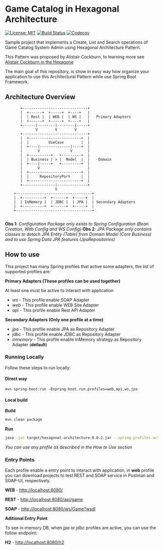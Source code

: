 # Game Catalog in Hexagonal Architecture
[![License: MIT](https://img.shields.io/badge/License-MIT-yellow.svg)](https://opensource.org/licenses/MIT)
[![Build Status](https://travis-ci.org/cjcalmeida/hexagonal-architecture.svg?branch=master)](https://travis-ci.org/cjcalmeida/hexagonal-architecture)
[![Codecov](https://codecov.io/gh/cjcalmeida/hexagonal-architecture/branch/master/graph/badge.svg)](https://codecov.io/gh/cjcalmeida/hexagonal-architecture)

Sample project that implements a Create, List and Search operations of 
Game Catalog System Admin using Hexagonal Architecture Pattern.

This Pattern was proposed by Alistair Cockburn, to learning more
see [Alistair Cockburn in the Hexagone](https://www.youtube.com/watch?v=th4AgBcrEHA)

The main goal of this repository, is show in easy way how organize your 
application to use this Architectural Pattern while use Spring Boot 
Framework. 

## Architecture Overview

````
       +------------------------------+
       |  +------+  +-----+  +----+   |
       |  | Rest |  | WEB |  | WS |   |   Primary Adapters
       |  +------+  +-----+  +----+   |
       +------|--------|--------|-----+
              V        V        V
       +------------------------------+
       |  +------------------------+  |
       |  |         UseCase        |  |
       |  +----|--------------|----+  |
       |       V              V       |
       |  +----------+   +---------+  |
       |  | Business | > |  Model  |  |    Domain
       |  +----|-----+   +---------+  |
       |       V                      |
       |  +------------------------+  |
       |  |     RepositoryPort     |  |
       |  +------------------------+  |
       +---------------|--------------+
                       V              
    +-----------------------------------+
    |  +----------+  +------+  +-----+  | 
    |  | InMemory |  | JDBC |  | JPA |  | Secondary Adapters
    |  +----------+  +------+  +-----+  |
    +-----------------------------------+
     
````

**Obs 1**: *Configuration Package only exists to Spring Configuration (Bean Creation, Web Config and WS Config)*
**Obs 2**: *JPA Package only contains classes to detach JPA Entity (Table) from Domain Model (Core Business)
 and to use Spring Data JPA features (JpaRepositories)* 

## How to use 
This project has many Spring profiles that active some adapters, 
the list of supported profiles are:

**Primary Adapters (These profiles can be used together)**

At least one must be active to interact with application

- *ws* - This profile enable SOAP Adapter
- *web* - This profile enable WEB Site Adapter
- *api* - This profile enable Rest API Adapter

**Secondary Adapters (Only one profile at a time)**
  
- *jpa* - This profile enable JPA as Repository Adapter
- *jdbc* - This profile enable JDBC as Repository Adapter
- *inmemory* - This profile enable InMemory strategy as Repository Adapter 
(**default**)
 
### Running Locally

Follow these steps to run locally:

#### Direct way
````
mvn spring-boot:run -Dspring-boot.run.profiles=web,api,ws,jpa
````
#### Local build
**Build**
````sh
mvn clean package
````
**Run**
````sh
java -jar target/hexagonal-architecture-0.0.2.jar --spring.profiles.active=web,api,ws,jpa
````

*You can use any profile as described in the How to Use section*

### Entry Points
Each profile enable a entry point to interact with application, 
in **web** profile you can download projects to test REST and SOAP service
in Postman and SOAP-UI, respectively.

**WEB** - [http://localhost:8080/](http://localhost:8080/)

**REST** - [http://localhost:8080/api/game](http://localhost:8080/api/game)

**SOAP** - [http://localhost:8080/ws/Game?wsdl](http://localhost:8080/ws/Game?wsdl)

**Aditional Entry Point**

To see in-memory DB, when *jpa* or *jdbc* profiles are active, 
you can use the follow endpoint:

**H2** - [http://localhost:8080/h2](http://localhost:8080/h2)